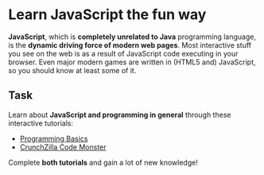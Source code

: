 Learn JavaScript the fun way
============================

**JavaScript**, which is **completely unrelated to Java** programming language,
is the **dynamic driving force of modern web pages**. Most interactive stuff
you see on the web is as a result of JavaScript code executing in your
browser. Even major modern games are written in (HTML5 and) JavaScript,
so you should know at least some of it.

Task
----
Learn about **JavaScript and programming in general** through these interactive
tutorials:
* [Programming Basics](http://www.programmingbasics.org/)
* [CrunchZilla Code Monster](http://www.crunchzilla.com/code-monster)

Complete **both tutorials** and gain a lot of new knowledge!
